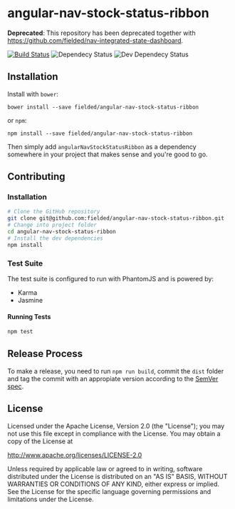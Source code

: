 # angular-nav-stock-status-ribbon

**Deprecated**: This repository has been deprecated together with https://github.com/fielded/nav-integrated-state-dashboard.

[![Build Status](https://travis-ci.org/fielded/angular-nav-stock-status-ribbon.svg)](https://travis-ci.org/fielded/angular-nav-stock-status-ribbon) ![Dependecy Status](https://david-dm.org/fielded/angular-nav-stock-status-ribbon.svg) ![Dev Dependecy Status](https://david-dm.org/fielded/angular-nav-stock-status-ribbon/dev-status.svg)

## Installation

Install with `bower`:

    bower install --save fielded/angular-nav-stock-status-ribbon

or `npm`:

    npm install --save fielded/angular-nav-stock-status-ribbon

Then simply add `angularNavStockStatusRibbon` as a dependency somewhere in your project that makes sense and you're good to go.

## Contributing

### Installation

```bash
# Clone the GitHub repository
git clone git@github.com:fielded/angular-nav-stock-status-ribbon.git
# Change into project folder
cd angular-nav-stock-status-ribbon
# Install the dev dependencies
npm install
```

### Test Suite

The test suite is configured to run with PhantomJS and is powered by:

- Karma
- Jasmine

#### Running Tests

```bash
npm test
```

## Release Process

To make a release, you need to run `npm run build`, commit the `dist` folder and tag the commit with an appropiate version according to the [SemVer spec](http://semver.org/).

## License

Licensed under the Apache License, Version 2.0 (the "License"); you may not use this file except in compliance with the License.  You may obtain a copy of the License at

http://www.apache.org/licenses/LICENSE-2.0

Unless required by applicable law or agreed to in writing, software distributed under the License is distributed on an "AS IS" BASIS, WITHOUT WARRANTIES OR CONDITIONS OF ANY KIND, either express or implied.  See the License for the specific language governing permissions and limitations under the License.

